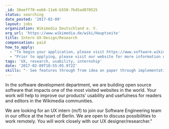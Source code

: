 ```yaml
---
_id: 36eeff70-eeb6-11e6-b550-7b45ad070525
status: searching
date_posted: '2017-02-09'
layout: jobs
organization: Wikimedia Deutschland e. V.
org_url: 'https://www.wikimedia.de/wiki/Hauptseite'
title: Intern UX-Design/Research
compensation: paid
how_to_apply:
  - "To begin your application, please visit https://www.software.wikimedia.de/jobs/ux-intern\r\n\r\nPlease apply with your CV, work examples and your desired period of internship. \r\n\r\n"
  - "Prior to applying, please visit our website for more information on the internship:\r\n\r\nhttps://www.software.wikimedia.de/jobs/ux-intern"
tags: 'UX, research, usability, internship'
date: '2017-02-09T10:55:05.972Z'
skills: "- See features through from idea on paper through implementation and evaluation.\r\n- Distill complex concepts into easy to understand talking points, graphics or prototypes to effectively articulate and discuss ideas with Product Managers, Engineers and the community.\r\n- Understand the community, their needs and the usability of our products by gathering, analysing and discussing qualitative and quantitative data\r\n- Iteratively improve features by consulting and exchanging with Product managers and Engineers."
---
```


In the software development department, we are building open source software that impacts one of the most visited websites in the world. Your work will help to improve our products’ usability and usefulness for readers and editors in the Wikimedia communities.

We are looking for an UX intern (m/f) to join our Software Engineering team in our office at the heart of Berlin. We are open to discuss possibilities to work remotely. You will work closely with our UX designer/researcher."
